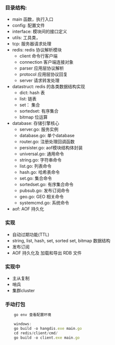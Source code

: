 ### 目录结构:

-   main 函数，执行入口
- config: 配置文件
- interface: 模块间的接口定义
- utils: 工具类，
- tcp: 服务器请求处理
- redis: redis 协议解析模块
  - client 命令行客户端
  - connection 客户端连接对象
  - parser 应用层协议解析
  - protocol 应用层协议回复
  - server 请求转发处理
- datastruct: redis 的各类数据结构实现
    - dict: hash 表
    - list: 链表
    - set： 集合
    - sortedset: 有序集合
    - bitmap 位运算
- database: 存储引擎核心
    - server.go:  服务实例
    - database.go: 单个database
    - router.go: 注册处理回调函数
    - persister.go: aof模块结构体封装
    - universal.go: 通用命令
    - string.go: 字符串命令
    - list.go: 列表命令
    - hash.go: 哈希表命令
    - set.go: 集合命令
    - sortedset.go: 有序集合命令
    - pubsub.go: 发布订阅命令
    - geo.go: GEO 相关命令
    - systemcmd.go: 系统命令
- aof: AOF 持久化

### 实现
- 自动过期功能(TTL)
-  string, list, hash, set, sorted set, bitmap 数据结构
- 发布订阅
- AOF 持久化及 加载和导出 RDB 文件

### 实现中
- 主从复制
- 哨兵
- 集群cluster

### 手动打包
```jsx
    go env 查看配置环境
    
    windows:
    go build -o hangdis.exe main.go
    cd redis/client/cmd/
    go build -o client.exe main.go
```